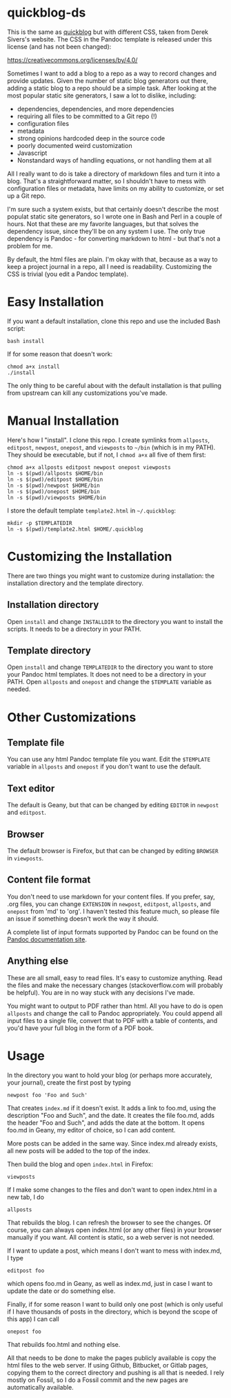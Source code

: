 # quickblog-ds

This is the same as [quickblog](https://github.com/bachmeil/quickblog)
but with different CSS, taken from Derek Sivers's website. The CSS in
the Pandoc template is released under this license (and has not been
changed):

https://creativecommons.org/licenses/by/4.0/

Sometimes I want to add a blog to a repo as a way to record changes
and provide updates. Given the number of static blog generators out there,
adding a static blog to a repo should be a simple task. After looking
at the most popular static site generators, I saw a lot to dislike,
including:

- dependencies, dependencies, and more dependencies
- requiring all files to be committed to a Git repo (!)
- configuration files
- metadata
- strong opinions hardcoded deep in the source code
- poorly documented weird customization
- Javascript
- Nonstandard ways of handling equations, or not handling them at all

All I really want to do is take a directory of markdown files and turn 
it into a blog. That's a straightforward matter, so I shouldn't have to
mess with configuration files or metadata, have limits on my ability to
customize, or set up a Git repo.

I'm sure such a system exists, but that certainly doesn't describe the
most populat static site generators, so I wrote one in Bash and Perl in
a couple of hours. Not that these are my favorite languages, but that solves
the dependency issue, since they'll be on any system I use. The only true
dependency is Pandoc - for converting markdown to html - but that's not
a problem for me.

By default, the html files are plain. I'm okay with that, because as a
way to keep a project journal in a repo, all I need is readability. 
Customizing the CSS is trivial (you edit a Pandoc template).

# Easy Installation

If you want a default installation, clone this repo and use the included
Bash script:

```
bash install
```

If for some reason that doesn't work:

```
chmod a+x install
./install
```

The only thing to be careful about with the default installation is that
pulling from upstream can kill any customizations you've made.

# Manual Installation

Here's how I "install". I clone this repo. I create symlinks from
`allposts`, `editpost`, `newpost`, `onepost`, and `viewposts` to `~/bin`
(which is in my PATH). They should be executable, but if not, I `chmod a+x`
all five of them first:

```
chmod a+x allposts editpost newpost onepost viewposts
ln -s $(pwd)/allposts $HOME/bin
ln -s $(pwd)/editpost $HOME/bin
ln -s $(pwd)/newpost $HOME/bin
ln -s $(pwd)/onepost $HOME/bin
ln -s $(pwd)/viewposts $HOME/bin
```

I store the default template `template2.html` in `~/.quickblog`:

```
mkdir -p $TEMPLATEDIR
ln -s $(pwd)/template2.html $HOME/.quickblog
```

# Customizing the Installation

There are two things you might want to customize during installation: 
the installation directory and the template directory.

## Installation directory

Open `install` and change `INSTALLDIR` to the directory you want to install
the scripts. It needs to be a directory in your PATH.

## Template directory

Open `install` and change `TEMPLATEDIR` to the directory you want to store
your Pandoc html templates. It does not need to be a directory in your
PATH. Open `allposts` and `onepost` and change the `$TEMPLATE` variable
as needed.

# Other Customizations

## Template file

You can use any html Pandoc template file you want. Edit the `$TEMPLATE`
variable in `allposts` and `onepost` if you don't want to use the default.

## Text editor

The default is Geany, but that can be changed by editing `EDITOR` in
`newpost` and `editpost`.

## Browser

The default browser is Firefox, but that can be changed by editing
`BROWSER` in `viewposts`.

## Content file format

You don't need to use markdown for your content files. If you
prefer, say, .org files, you can change `EXTENSION` in `newpost`,
`editpost`, `allposts`, and `onepost` from 'md' to 'org'. I haven't
tested this feature much, so please file an issue if something doesn't
work the way it should.

A complete list of input formats supported by Pandoc can be found on the
[Pandoc documentation site](https://pandoc.org/MANUAL.html#general-options).

## Anything else

These are all small, easy to read files. It's easy to customize anything.
Read the files and make the necessary changes (stackoverflow.com will
probably be helpful). You are in no way stuck with any decisions I've
made.

You might want to output to PDF rather than html. All you have to do is
open `allposts` and change the call to Pandoc appropriately. You could
append all input files to a single file, convert that to PDF with a table
of contents, and you'd have your full blog in the form of a PDF book.

# Usage

In the directory you want to hold your blog (or perhaps more accurately, 
your journal), create the first post by typing

```
newpost foo 'Foo and Such'
```

That creates `index.md` if it doesn't exist. It adds a link to foo.md,
using the description "Foo and Such", and the date. It creates the
file foo.md, adds the header "Foo and Such", and adds the date at the
bottom. It opens foo.md in Geany, my editor of choice, so I can add 
content.

More posts can be added in the same way. Since index.md already exists,
all new posts will be added to the top of the index.

Then build the blog and open `index.html` in Firefox:

```
viewposts
```

If I make some changes to the files and don't want to open index.html in
a new tab, I do

```
allposts
```

That rebuilds the blog. I can refresh the browser to see the changes.
Of course, you can always open index.html (or any other files) in your 
browser manually if you want. All content is static, so a web server is
not needed.

If I want to update a post, which means I don't want to mess with index.md,
I type

```
editpost foo
```

which opens foo.md in Geany, as well as index.md, just in case I want to
update the date or do something else.

Finally, if for some reason I want to build only one post (which is only
useful if I have thousands of posts in the directory, which is beyond the
scope of this app) I can call

```
onepost foo
```

That rebuilds foo.html and nothing else.

All that needs to be done to make the pages publicly available is copy
the html files to the web server. If using Github, Bitbucket, or Gitlab
pages, copying them to the correct directory and pushing is all that is
needed. I rely mostly on Fossil, so I do a Fossil commit and the new 
pages are automatically available.

